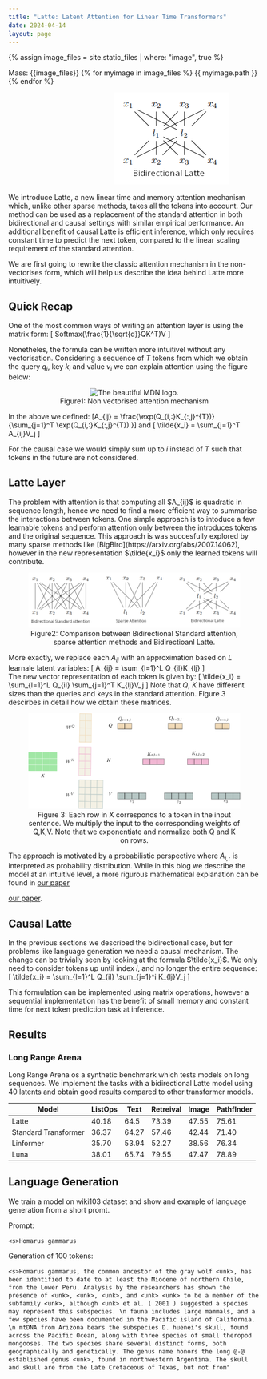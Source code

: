 ```yaml
---
title: "Latte: Latent Attention for Linear Time Transformers"
date: 2024-04-14
layout: page
---
```

{% assign image_files = site.static_files | where: "image", true %}

Mass: {{image_files}}
{% for myimage in image_files %}
  {{ myimage.path }}
{% endfor %}

<figure style="text-align: center;">
  <img
    src="assets_local/bid_latte.png"
     alt="The beautiful MDN logo."
     class="img-responsive"
     style="float: center;margin-left: 35%;"
    >
  <!--figcaption>MDN Logo</figcaption-->
</figure>

We introduce Latte, a new linear time and memory attention mechanism which, unlike other sparse methods, takes all the tokens into account. Our method can be used as a replacement of the standard attention in both bidirectional and causal settings with similar empirical performance. An additional benefit of causal Latte is efficient inference, which only requires constant time to predict the next token, compared to the linear scaling requirement of the standard attention.

 We are first going to rewrite the classic attention mechanism in the non-vectorises form, which will help us describe the idea behind Latte more intuitively.

 <h2>Quick Recap</h2>

 One of the most common ways of writing an attention layer is using the matrix form:
 \[
 Softmax(\frac{1}{\sqrt{d}}QK^T)V
 \]

 Nonetheles, the formula can be written more intuitivel without any vectorisation. Considering a sequence of $T$ tokens from which we obtain the query $q_i$, key $k_i$ and value $v_i$ we can explain attention using the figure below:


<figure style="text-align: center;">
  <img
    src="{{ site.url }}/_assets_local/att.png"
     alt="The beautiful MDN logo."
     class="img-responsive"
     style="float: center;"
    >
    <br>
  <figcaption>Figure1: Non vectorised attention mechanism</figcaption>
</figure>

In the above we defined:
\[A_{ij} = \frac{\exp(Q_{i,:}K_{:,j}^{T})}{\sum_{j=1}^T \exp(Q_{i,:}K_{:,j}^{T}) }\]
and
\[
\tilde{x_i} = \sum_{j=1}^T A_{ij}V_j
\]

For the causal case we would simply sum up to $i$ instead of $T$ such that tokens in the future are not considered. 

<h2> Latte Layer </h2>
The problem with attention is that computing all $A_{ij}$ is quadratic in sequence length, hence we need to find a more efficient way to summarise the interactions between tokens. One simple approach is to intoduce a few learnable tokens and perform attention only between the introduces tokens and the original sequence. This approach is was succesfully explored by many sparse methods like [BigBird](https://arxiv.org/abs/2007.14062), however in the new representation $\tilde{x_i}$ only the learned tokens will contribute.
<figure style="text-align: center;">
  <img
    src="/assets/img/comp_att.png"
     alt="The beautiful MDN logo."
     class="img-responsive"
     style="float: center;"
    >
  <figcaption>Figure2: Comparison between Bidirectional Standard attention, sparse attention methods and Bidirectioanl Latte.</figcaption>
</figure>

More exactly, we replace each $A_{ij}$ with an approximation based on $L$ learnale latent variables:
\[
A_{ij} = \sum_{l=1}^L Q_{il}K_{lj}
\]  
The new vector representation of each token is given by:
\[
\tilde{x_i} = \sum_{l=1}^L Q_{il} \sum_{j=1}^T K_{lj}V_j
\]
Note that $Q$, $K$ have different sizes than the queries and keys in the standard attention. Figure 3 descirbes in detail how we obtain these matrices.

<figure style="text-align: center;">
  <img
    src="/assets/img/fig2.png"
     alt="The beautiful MDN logo."
     class="img-responsive"
     style="float: center;"
    >
    <br>
  <figcaption>Figure 3: Each row in X corresponds to a token in the input sentence. We multiply the input to the corresponding weights of Q,K,V. Note that we exponentiate and normalize both Q and K on rows.</figcaption>
</figure>

The approach is motivated by a probabilistic perspective where $A_{i,:}$ is interpreted as probability distribution. While in this blog we describe the model at an intuitive level, a more rigurous mathematical explanation can be found in <a href="https://arxiv.org/abs/2402.17512">our paper</a>

[our paper](https://arxiv.org/abs/2402.17512).

## Causal Latte
In the previous sections we described the bidirectional case, but for problems like language generation we need a causal mechanism. The change can be trivially seen by looking at the formula $\tilde{x_i}$. We only need to consider tokens up until index $i$, and no longer the entire sequence:
\[
\tilde{x_i} = \sum_{l=1}^L Q_{il} \sum_{j=1}^i K_{lj}V_j
\]

This formulation can be implemented using matrix operations, however a sequential implementation has the benefit of small memory and constant time for next token prediction task at inference.

## Results
### Long Range Arena
Long Range Arena os a synthetic benchmark which tests models on long sequences. We implement the tasks with a bidirectional Latte model using 40 latents and obtain good results compared to other transformer models.

| Model | ListOps | Text | Retreival | Image | PathfInder|
|----------------| ---|---|---|--- | --- |
| Latte | 40.18 | 64.5 | 73.39 | 47.55 | 75.61 |
Standard Transformer | 36.37 | 64.27 | 57.46 | 42.44 | 71.40 |
Linformer | 35.70 | 53.94 | 52.27 | 38.56 | 76.34 |
| Luna | 38.01 | 65.74 | 79.55 | 47.47 | 78.89 |

## Language Generation
We train a model on wiki103 dataset and show and example of language generation from a short promt.

Prompt:
```
<s>Homarus gammarus
```
Generation of 100 tokens:
```
<s>Homarus gammarus, the common ancestor of the gray wolf <unk>, has been identified to date to at least the Miocene of northern Chile, from the Lower Peru. Analysis by the researchers has shown the presence of <unk>, <unk>, <unk>, and <unk> <unk> to be a member of the subfamily <unk>, although <unk> et al. ( 2001 ) suggested a species may represent this subspecies. \n fauna includes large mammals, and a few species have been documented in the Pacific island of California. \n mtDNA from Arizona bears the subspecies D. huenei's skull, found across the Pacific Ocean, along with three species of small theropod mongooses. The two species share several distinct forms, both geographically and genetically. The genus name honors the long @-@ established genus <unk>, found in northwestern Argentina. The skull and skull are from the Late Cretaceous of Texas, but not from"
```
